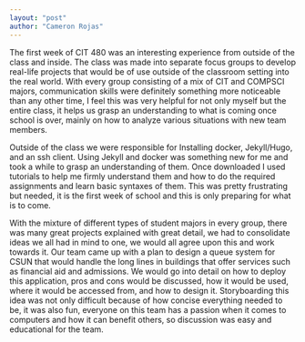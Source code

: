 ```yaml
---
layout: "post"
author: "Cameron Rojas"
---
```




The first week of CIT 480 was an interesting experience from outside of the class and inside. The class was made into separate focus groups to develop real-life projects that would be of use outside of the classroom setting into the real world. With every group consisting of a mix of CIT and COMPSCI majors, communication skills were definitely something more noticeable than any other time, I feel this was very helpful for not only myself but the entire class, it helps us grasp an understanding to what is coming once school is over, mainly on how to analyze various situations with new team members.

Outside of the class we were responsible for Installing docker, Jekyll/Hugo, and an ssh client. Using Jekyll and docker was something new for me and took a while to grasp an understanding of them. Once downloaded I used tutorials to help me firmly understand them and how to do the required assignments and learn basic syntaxes of them. This was pretty frustrating but needed, it is the first week of school and this is only preparing for what is to come.

With the mixture of different types of student majors in every group, there was many great projects explained with great detail, we had to consolidate ideas we all had in mind to one, we would all agree upon this and work towards it. Our team came up with a plan to design a queue system for CSUN that would handle the long lines in buildings that offer services such as financial aid and admissions. We would go into detail on how to deploy this application, pros and cons would be discussed, how it would be used, where it would be accessed from, and how to design it. Storyboarding this idea was not only difficult because of how concise everything needed to be, it was also fun, everyone on this team has a passion when it comes to computers and how it can benefit others, so discussion was easy and educational for the team.
